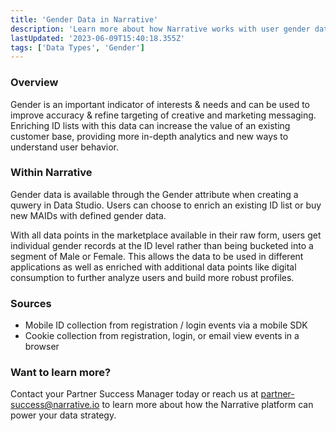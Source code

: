 ```yaml
---
title: 'Gender Data in Narrative'
description: 'Learn more about how Narrative works with user gender data. '
lastUpdated: '2023-06-09T15:40:18.355Z'
tags: ['Data Types', 'Gender']
---
```

### Overview

Gender is an important indicator of interests & needs and can be used to improve accuracy & refine targeting of creative and marketing messaging. Enriching ID lists with this data can increase the value of an existing customer base, providing more in-depth analytics and new ways to understand user behavior. 

### Within Narrative

Gender data is available through the Gender attribute when creating a quwery in Data Studio. Users can choose to enrich an existing ID list or buy new MAIDs with defined gender data.

With all data points in the marketplace available in their raw form, users get individual gender records at the ID level rather than being bucketed into a segment of Male or Female. This allows the data to be used in different applications as well as enriched with additional data points like digital consumption to further analyze users and build more robust profiles. 

### Sources

*   Mobile ID collection from registration / login events via a mobile SDK
*   Cookie collection from registration, login, or email view events in a browser

### Want to learn more?

Contact your Partner Success Manager today or reach us at partner-success@narrative.io to learn more about how the Narrative platform can power your data strategy.
